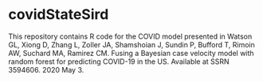 # covidStateSird

This repository contains R code for the COVID model presented in Watson GL, Xiong D, Zhang L, Zoller JA, Shamshoian J, Sundin P, Bufford T, Rimoin AW, Suchard MA, Ramirez CM. Fusing a Bayesian case velocity model with random forest for predicting COVID-19 in the US. Available at SSRN 3594606. 2020 May 3.

